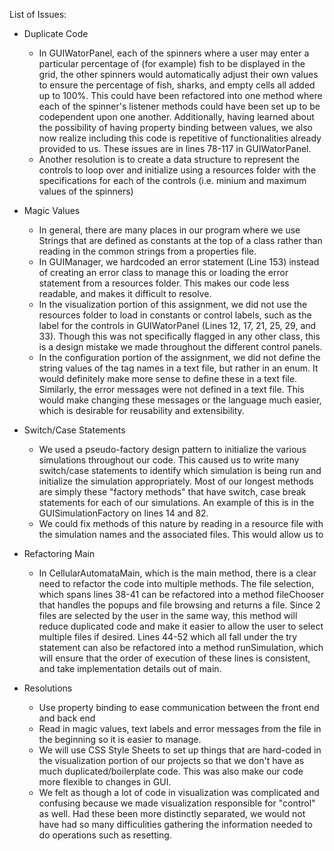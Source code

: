 List of Issues:
* Duplicate Code
    * In GUIWatorPanel, each of the spinners where a user may enter a particular percentage of (for example) fish to be displayed in the grid, the other spinners would automatically adjust their own values to ensure the percentage of fish, sharks, and empty cells all added up to 100%. This could have been refactored into one method where each of the spinner's listener methods could have been set up to be codependent upon one another. Additionally, having learned about the possibility of having property binding between values, we also now realize including this code is repetitive of functionalities already provided to us. These issues are in lines 78-117 in GUIWatorPanel.
    * Another resolution is to create a data structure to represent the controls to loop over and initialize using a resources folder with the specifications for each of the controls (i.e. minium and maximum values of the spinners)


* Magic Values
    * In general, there are many places in our program where we use Strings that are defined as constants at the top of a class rather than reading in the common strings from a properties file.
    * In GUIManager, we hardcoded an error statement (Line 153) instead of creating an error class to manage this or loading the error statement from a resources folder. This makes our code less readable, and makes it difficult to resolve.
    * In the visualization portion of this assignment,
        we did not use the resources folder to load in        constants or control labels, such as the label for     the controls in GUIWatorPanel (Lines 12, 17, 21, 25,     29, and 33). Though this was not specifically flagged     in any other class, this is a design mistake we made     throughout the different control panels. 
    * In the configuration portion of the assignment, we did not define the string values of the tag names in a text file, but rather in an enum. It would definitely make more sense to define these in a text file. Similarly, the error messages were not defined in a text file. This would make changing these messages or the language much easier, which is desirable for reusability and extensibility. 
        

* Switch/Case Statements
    * We used a pseudo-factory design pattern to initialize the various simulations throughout our code.  This caused us to write many switch/case statements to identify which simulation is being run and initialize the simulation appropriately.  Most of our longest methods are simply these "factory methods" that have switch, case break statements for each of our simulations. An example of this is in the GUISimulationFactory on lines 14 and 82.
    * We could fix methods of this nature by reading in a resource file with the simulation names and the associated files.  This would allow us to

* Refactoring Main
    * In CellularAutomataMain, which is the main method, there is a clear need to refactor the code into multiple methods. The file selection, which spans lines 38-41 can be refactored into a method fileChooser that handles the popups and file browsing and returns a file. Since 2 files are selected by the user in the same way, this method will reduce duplicated code and make it easier to allow the user to select multiple files if desired. Lines 44-52 which all fall under the try statement can also be refactored into a method runSimulation, which will ensure that the order of execution of these lines is consistent, and take implementation details out of main. 
* Resolutions
    * Use property binding to ease communication between the front end and back end
    * Read in magic values, text labels and error messages from the file in the beginning so it is easier to manage.
    * We will use CSS Style Sheets to set up things that are hard-coded in the visualization portion of our projects so that we don't have as much duplicated/boilerplate code. This was also make our code more flexible to changes in GUI.
    * We felt as though a lot of code in visualization was complicated and confusing because we made visualization responsible for "control" as well. Had these been more distinctly separated, we would not have had so many difficulities gathering the information needed to do operations such as resetting.
    
